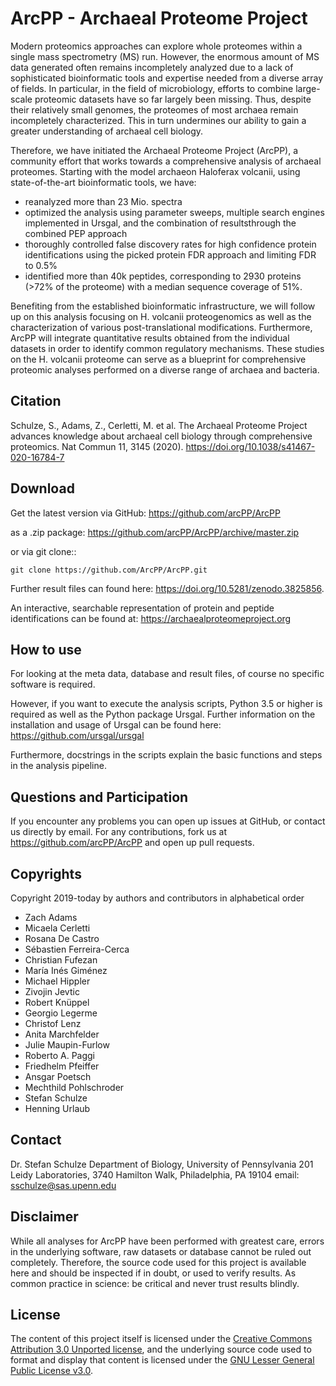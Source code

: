 # ArcPP - Archaeal Proteome Project

Modern proteomics approaches can explore whole proteomes within a single mass spectrometry (MS) run. However, the enormous amount of MS data generated often remains incompletely analyzed due to a lack of sophisticated bioinformatic tools and expertise needed from a diverse array of fields. In particular, in the field of microbiology, efforts to combine large-scale proteomic datasets have so far largely been missing. Thus, despite their relatively small genomes, the proteomes of most archaea remain incompletely characterized. This in turn undermines our ability to gain a greater understanding of archaeal cell biology. 

Therefore, we have initiated the Archaeal Proteome Project (ArcPP), a community effort that works towards a comprehensive analysis of archaeal proteomes. Starting with the model archaeon Haloferax volcanii, using state-of-the-art bioinformatic tools, we have:
* reanalyzed more than 23 Mio. spectra
* optimized the analysis using parameter sweeps, multiple search engines implemented in Ursgal, and the combination of resultsthrough the combined PEP approach
* thoroughly controlled false discovery rates for high confidence protein identifications using the picked protein FDR approach and limiting FDR to 0.5%
* identified more than 40k peptides, corresponding to 2930 proteins (>72% of the proteome) with a median sequence coverage of 51%.

Benefiting from the established bioinformatic infrastructure, we will follow up on this analysis focusing on H. volcanii proteogenomics as well as the characterization of various post-translational modifications. Furthermore, ArcPP will integrate quantitative results obtained from the individual datasets in order to identify common regulatory mechanisms. These studies on the H. volcanii proteome can serve as a blueprint for comprehensive proteomic analyses performed on a diverse range of archaea and bacteria.



## Citation

Schulze, S., Adams, Z., Cerletti, M. et al. The Archaeal Proteome Project advances knowledge about archaeal cell biology through comprehensive proteomics. Nat Commun 11, 3145 (2020). https://doi.org/10.1038/s41467-020-16784-7

## Download

Get the latest version via GitHub: https://github.com/arcPP/ArcPP

as a .zip package: https://github.com/arcPP/ArcPP/archive/master.zip

or via git clone::

    git clone https://github.com/ArcPP/ArcPP.git

Further result files can found here: https://doi.org/10.5281/zenodo.3825856.

An interactive, searchable representation of protein and peptide identifications can be found at: https://archaealproteomeproject.org 

## How to use

For looking at the meta data, database and result files, of course no specific software is required.

However, if you want to execute the analysis scripts, Python 3.5 or higher is required as well as the
Python package Ursgal. Further information on the installation and usage of Ursgal can be found here:
https://github.com/ursgal/ursgal

Furthermore, docstrings in the scripts explain the basic functions and steps in the analysis pipeline.

## Questions and Participation

If you encounter any problems you can open up issues at GitHub, or contact us directly by email.
For any contributions, fork us at https://github.com/arcPP/ArcPP and open up pull requests.

## Copyrights

Copyright 2019-today by authors and contributors in alphabetical order

* Zach Adams
* Micaela Cerletti
* Rosana De Castro
* Sébastien Ferreira-Cerca
* Christian Fufezan
* María Inés Giménez
* Michael Hippler
* Zivojin Jevtic
* Robert Knüppel
* Georgio Legerme
* Christof Lenz
* Anita Marchfelder
* Julie Maupin-Furlow
* Roberto A. Paggi
* Friedhelm Pfeiffer
* Ansgar Poetsch
* Mechthild Pohlschroder
* Stefan Schulze
* Henning Urlaub

## Contact

Dr. Stefan Schulze
Department of Biology, University of Pennsylvania
201 Leidy Laboratories, 3740 Hamilton Walk, Philadelphia, PA 19104
email: sschulze@sas.upenn.edu

## Disclaimer

While all analyses for ArcPP have been performed with greatest care, errors in the underlying software, raw datasets or database cannot be ruled out completely. Therefore, the source code used for this project is available here and should be inspected if in doubt, or used to verify results. As common practice in science: be critical and never trust results blindly.

## License

The content of this project itself is licensed under the [Creative Commons Attribution 3.0 Unported license](https://creativecommons.org/licenses/by/3.0/), and the underlying source code used to format and display that content is licensed under the [GNU Lesser General Public License v3.0](https://github.com/arcPP/ArcPP/blob/master/LICENSE).
